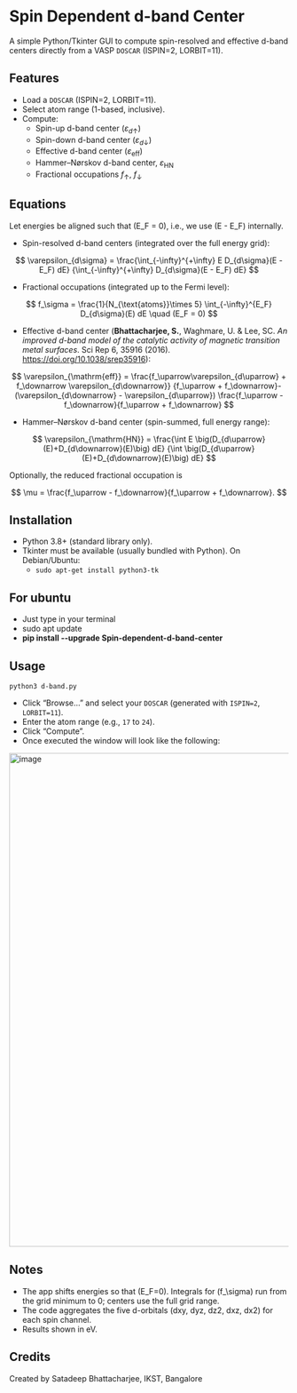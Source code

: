 # Spin Dependent d-band Center 

A simple Python/Tkinter GUI to compute spin-resolved and effective d-band centers directly from a VASP `DOSCAR` (ISPIN=2, LORBIT=11). 

## Features
- Load a `DOSCAR` (ISPIN=2, LORBIT=11).
- Select atom range (1-based, inclusive).
- Compute:
  - Spin-up d-band center ($\varepsilon_{d\uparrow}$)
  - Spin-down d-band center ($\varepsilon_{d\downarrow}$)
  - Effective d-band center ($\varepsilon_{\mathrm{eff}}$)
  - Hammer–Nørskov d-band center, $\varepsilon_{\mathrm{HN}}$
  - Fractional occupations $f_\uparrow$, $f_\downarrow$

## Equations
Let energies be aligned such that \(E_F = 0\), i.e., we use \(E - E_F\) internally.

- Spin-resolved d-band centers (integrated over the full energy grid):
  
$$
  \varepsilon_{d\sigma} 
  = \frac{\int_{-\infty}^{+\infty} E D_{d\sigma}(E - E_F) dE}
         {\int_{-\infty}^{+\infty} D_{d\sigma}(E - E_F) dE}
$$

- Fractional occupations (integrated up to the Fermi level):

 
 $$
  f_\sigma = \frac{1}{N_{\text{atoms}}\times 5} \int_{-\infty}^{E_F} D_{d\sigma}(E) dE
  \quad (E_F = 0)
  $$

- Effective d-band center (**Bhattacharjee, S.**, Waghmare, U. & Lee, SC. _An improved d-band model of the catalytic activity of magnetic transition metal surfaces_. Sci Rep 6, 35916 (2016). https://doi.org/10.1038/srep35916):

$$
  \varepsilon_{\mathrm{eff}} =
  \frac{f_\uparrow\varepsilon_{d\uparrow} + f_\downarrow \varepsilon_{d\downarrow}}
       {f_\uparrow + f_\downarrow}-(\varepsilon_{d\downarrow} - \varepsilon_{d\uparrow})
    \frac{f_\uparrow - f_\downarrow}{f_\uparrow + f_\downarrow}
  $$

- Hammer–Nørskov d-band center (spin-summed, full energy range):

$$
  \varepsilon_{\mathrm{HN}} =
  \frac{\int E \big(D_{d\uparrow}(E)+D_{d\downarrow}(E)\big) dE}
       {\int \big(D_{d\uparrow}(E)+D_{d\downarrow}(E)\big) dE}
  $$



Optionally, the reduced fractional occupation is

$$
\mu = \frac{f_\uparrow - f_\downarrow}{f_\uparrow + f_\downarrow}.
$$

## Installation
- Python 3.8+ (standard library only).
- Tkinter must be available (usually bundled with Python). On Debian/Ubuntu:
  - `sudo apt-get install python3-tk`

## For ubuntu
- Just type in your terminal
- sudo apt update
- **pip install --upgrade Spin-dependent-d-band-center**

## Usage
```
python3 d-band.py
```
- Click “Browse…” and select your `DOSCAR` (generated with `ISPIN=2`, `LORBIT=11`).
- Enter the atom range (e.g., `17` to `24`).
- Click “Compute”.
- Once executed the window will look like the following:
<img width="872" height="889" alt="image" src="https://github.com/user-attachments/assets/10e663de-2404-43e4-a107-549ae1cfeeab" />


## Notes
- The app shifts energies so that \(E_F=0\). Integrals for \(f_\sigma\) run from the grid minimum to 0; centers use the full grid range.
- The code aggregates the five d-orbitals (dxy, dyz, dz2, dxz, dx2) for each spin channel.
- Results shown in eV.

## Credits
Created by Satadeep Bhattacharjee, IKST, Bangalore

